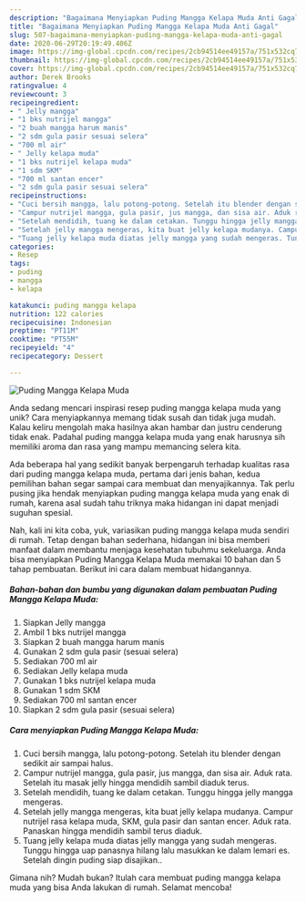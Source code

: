 ```yaml
---
description: "Bagaimana Menyiapkan Puding Mangga Kelapa Muda Anti Gagal"
title: "Bagaimana Menyiapkan Puding Mangga Kelapa Muda Anti Gagal"
slug: 507-bagaimana-menyiapkan-puding-mangga-kelapa-muda-anti-gagal
date: 2020-06-29T20:19:49.406Z
image: https://img-global.cpcdn.com/recipes/2cb94514ee49157a/751x532cq70/puding-mangga-kelapa-muda-foto-resep-utama.jpg
thumbnail: https://img-global.cpcdn.com/recipes/2cb94514ee49157a/751x532cq70/puding-mangga-kelapa-muda-foto-resep-utama.jpg
cover: https://img-global.cpcdn.com/recipes/2cb94514ee49157a/751x532cq70/puding-mangga-kelapa-muda-foto-resep-utama.jpg
author: Derek Brooks
ratingvalue: 4
reviewcount: 3
recipeingredient:
- " Jelly mangga"
- "1 bks nutrijel mangga"
- "2 buah mangga harum manis"
- "2 sdm gula pasir sesuai selera"
- "700 ml air"
- " Jelly kelapa muda"
- "1 bks nutrijel kelapa muda"
- "1 sdm SKM"
- "700 ml santan encer"
- "2 sdm gula pasir sesuai selera"
recipeinstructions:
- "Cuci bersih mangga, lalu potong-potong. Setelah itu blender dengan sedikit air sampai halus."
- "Campur nutrijel mangga, gula pasir, jus mangga, dan sisa air. Aduk rata. Setelah itu masak jelly hingga mendidih sambil diaduk terus."
- "Setelah mendidih, tuang ke dalam cetakan. Tunggu hingga jelly mangga mengeras."
- "Setelah jelly mangga mengeras, kita buat jelly kelapa mudanya. Campur nutrijel rasa kelapa muda, SKM, gula pasir dan santan encer. Aduk rata. Panaskan hingga mendidih sambil terus diaduk."
- "Tuang jelly kelapa muda diatas jelly mangga yang sudah mengeras. Tunggu hingga uap panasnya hilang lalu masukkan ke dalam lemari es. Setelah dingin puding siap disajikan.."
categories:
- Resep
tags:
- puding
- mangga
- kelapa

katakunci: puding mangga kelapa 
nutrition: 122 calories
recipecuisine: Indonesian
preptime: "PT11M"
cooktime: "PT55M"
recipeyield: "4"
recipecategory: Dessert

---
```



![Puding Mangga Kelapa Muda](https://img-global.cpcdn.com/recipes/2cb94514ee49157a/751x532cq70/puding-mangga-kelapa-muda-foto-resep-utama.jpg)

Anda sedang mencari inspirasi resep puding mangga kelapa muda yang unik? Cara menyiapkannya memang tidak susah dan tidak juga mudah. Kalau keliru mengolah maka hasilnya akan hambar dan justru cenderung tidak enak. Padahal puding mangga kelapa muda yang enak harusnya sih memiliki aroma dan rasa yang mampu memancing selera kita.



Ada beberapa hal yang sedikit banyak berpengaruh terhadap kualitas rasa dari puding mangga kelapa muda, pertama dari jenis bahan, kedua pemilihan bahan segar sampai cara membuat dan menyajikannya. Tak perlu pusing jika hendak menyiapkan puding mangga kelapa muda yang enak di rumah, karena asal sudah tahu triknya maka hidangan ini dapat menjadi suguhan spesial.


Nah, kali ini kita coba, yuk, variasikan puding mangga kelapa muda sendiri di rumah. Tetap dengan bahan sederhana, hidangan ini bisa memberi manfaat dalam membantu menjaga kesehatan tubuhmu sekeluarga. Anda bisa menyiapkan Puding Mangga Kelapa Muda memakai 10 bahan dan 5 tahap pembuatan. Berikut ini cara dalam membuat hidangannya.

<!--inarticleads1-->

##### Bahan-bahan dan bumbu yang digunakan dalam pembuatan Puding Mangga Kelapa Muda:

1. Siapkan  Jelly mangga
1. Ambil 1 bks nutrijel mangga
1. Siapkan 2 buah mangga harum manis
1. Gunakan 2 sdm gula pasir (sesuai selera)
1. Sediakan 700 ml air
1. Sediakan  Jelly kelapa muda
1. Gunakan 1 bks nutrijel kelapa muda
1. Gunakan 1 sdm SKM
1. Sediakan 700 ml santan encer
1. Siapkan 2 sdm gula pasir (sesuai selera)




<!--inarticleads2-->

##### Cara menyiapkan Puding Mangga Kelapa Muda:

1. Cuci bersih mangga, lalu potong-potong. Setelah itu blender dengan sedikit air sampai halus.
1. Campur nutrijel mangga, gula pasir, jus mangga, dan sisa air. Aduk rata. Setelah itu masak jelly hingga mendidih sambil diaduk terus.
1. Setelah mendidih, tuang ke dalam cetakan. Tunggu hingga jelly mangga mengeras.
1. Setelah jelly mangga mengeras, kita buat jelly kelapa mudanya. Campur nutrijel rasa kelapa muda, SKM, gula pasir dan santan encer. Aduk rata. Panaskan hingga mendidih sambil terus diaduk.
1. Tuang jelly kelapa muda diatas jelly mangga yang sudah mengeras. Tunggu hingga uap panasnya hilang lalu masukkan ke dalam lemari es. Setelah dingin puding siap disajikan..




Gimana nih? Mudah bukan? Itulah cara membuat puding mangga kelapa muda yang bisa Anda lakukan di rumah. Selamat mencoba!
